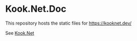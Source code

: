 # Kook.Net.Doc

This repository hosts the static files for https://kooknet.dev/

See [Kook.Net](https://github.com/gehongyan/Kook.Net)
